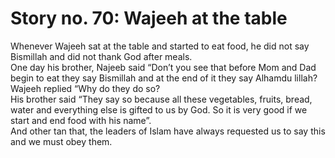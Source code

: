 Story no. 70: Wajeeh at the table
=================================

Whenever Wajeeh sat at the table and started to eat food, he did not say
Bismillah and did not thank God after meals.  
 One day his brother, Najeeb said “Don’t you see that before Mom and Dad
begin to eat they say Bismillah and at the end of it they say Alhamdu
lillah?  
 Wajeeh replied “Why do they do so?  
 His brother said “They say so because all these vegetables, fruits,
bread, water and everything else is gifted to us by God. So it is very
good if we start and end food with his name”.  
 And other tan that, the leaders of Islam have always requested us to
say this and we must obey them.


